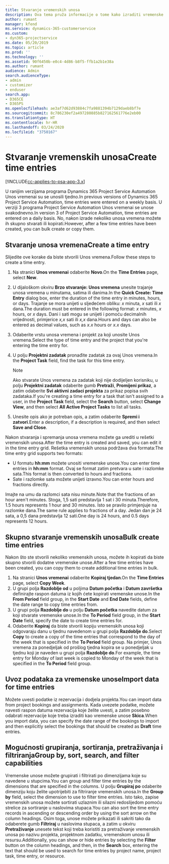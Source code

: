 ```yaml
---
title: Stvaranje vremenskih unosa
description: Ova tema pruža informacije o tome kako izraditi vremenske unose.
author: rumant
manager: kfend
ms.service: dynamics-365-customerservice
ms.custom:
- dyn365-projectservice
ms.date: 05/20/2019
ms.topic: article
ms.prod: ''
ms.technology: ''
ms.assetid: 90f6450b-e0c4-4d86-b8f5-ffb1a2b1e38a
ms.author: rumant
audience: Admin
search.audienceType:
- admin
- customizer
- enduser
search.app:
- D365CE
- D365PS
ms.openlocfilehash: ae3af7d62d93884c7fa9881394b7129daeb8bf7e
ms.sourcegitcommit: 8c786230ef2a497280885b827162561776e2eb00
ms.translationtype: HT
ms.contentlocale: hr-HR
ms.lasthandoff: 03/24/2020
ms.locfileid: "3750167"
---
```

# <a name="create-time-entries"></a><span data-ttu-id="d6136-103">Stvaranje vremenskih unosa</span><span class="sxs-lookup"><span data-stu-id="d6136-103">Create time entries</span></span>

[!INCLUDE[cc-applies-to-psa-app-3.x](../includes/cc-applies-to-psa-app-3x.md)]

<span data-ttu-id="d6136-104">U ranijim verzijama programa Dynamics 365 Project Service Automation Unos vremenai su se unosili tjedno.</span><span class="sxs-lookup"><span data-stu-id="d6136-104">In previous versions of Dynamics 365 Project Service Automation, time entries were entered on a weekly basis.</span></span> <span data-ttu-id="d6136-105">U verziji 3 programa Project Service Automation Unos vremenai se unose svakodnevno.</span><span class="sxs-lookup"><span data-stu-id="d6136-105">In version 3 of Project Service Automation, time entries are entered on a daily basis.</span></span> <span data-ttu-id="d6136-106">No, nakon izrade nekoliko unosa vremena možete ih skupno stvarati ili kopirati.</span><span class="sxs-lookup"><span data-stu-id="d6136-106">However, after a few time entries have been created, you can bulk create or copy them.</span></span>

## <a name="create-a-time-entry"></a><span data-ttu-id="d6136-107">Stvaranje unosa vremena</span><span class="sxs-lookup"><span data-stu-id="d6136-107">Create a time entry</span></span>

<span data-ttu-id="d6136-108">Slijedite ove korake da biste stvorili Unos vremena.</span><span class="sxs-lookup"><span data-stu-id="d6136-108">Follow these steps to create a time entry.</span></span>

1. <span data-ttu-id="d6136-109">Na stranici **Unos vremenai** odaberite **Novo**.</span><span class="sxs-lookup"><span data-stu-id="d6136-109">On the **Time Entries** page, select **New**.</span></span>
2. <span data-ttu-id="d6136-110">U dijaloškom okviru **Brzo stvaranje: Unos vremena** unesite trajanje unosa vremena u minutama, satima ili danima.</span><span class="sxs-lookup"><span data-stu-id="d6136-110">In the **Quick Create: Time Entry** dialog box, enter the duration of the time entry in minutes, hours, or days.</span></span> <span data-ttu-id="d6136-111">Trajanje se mora unijeti u sljedećem obliku: *x* minuta, *x* sati ili *x* dana.</span><span class="sxs-lookup"><span data-stu-id="d6136-111">The duration must be entered in the following format: *x* minutes, *x* hours, or *x* days.</span></span> <span data-ttu-id="d6136-112">Dani i sati mogu se unijeti i pomoću decimalnih vrijednosti, primjerice *x,x* sati ili *x,x* dana.</span><span class="sxs-lookup"><span data-stu-id="d6136-112">Hours and days can also be entered as decimal values, such as *x.x* hours or *x.x* days.</span></span>
3. <span data-ttu-id="d6136-113">Odaberite vrstu unosa vremena i projekt za koji unosite Unos vremena.</span><span class="sxs-lookup"><span data-stu-id="d6136-113">Select the type of time entry and the project that you're entering the time entry for.</span></span>
4. <span data-ttu-id="d6136-114">U polju **Projektni zadatak** pronađite zadatak za ovaj Unos vremena.</span><span class="sxs-lookup"><span data-stu-id="d6136-114">In the **Project Task** field, find the task for this time entry.</span></span>

    > [!NOTE]
    > <span data-ttu-id="d6136-115">Ako stvarate Unos vremena za zadatak koji nije dodijeljen korisniku, u polju **Projektni zadatak** odaberite gumb **Pretraži**, **Promijeni prikaz**, a zatim odaberite **Svi aktivni zadaci projekta** za prikaz popisa svih zadataka.</span><span class="sxs-lookup"><span data-stu-id="d6136-115">If you're creating a time entry for a task that isn't assigned to a user, in the **Project Task** field, select the **Search** button, select **Change View**, and then select **All Active Project Tasks** to list all tasks.</span></span>

5. <span data-ttu-id="d6136-116">Unesite opis ako je potreban opis, a zatim odaberite **Spremi i zatvori**.</span><span class="sxs-lookup"><span data-stu-id="d6136-116">Enter a description, if a description is required, and then select **Save and Close**.</span></span>

<span data-ttu-id="d6136-117">Nakon stvaranja i spremanja unosa vremena možete ga urediti u rešetki vremenskih unosa.</span><span class="sxs-lookup"><span data-stu-id="d6136-117">After the time entry is created and saved, you can edit it in the time entry grid.</span></span> <span data-ttu-id="d6136-118">Rešetka vremenskih unosa podržava dva formata:</span><span class="sxs-lookup"><span data-stu-id="d6136-118">The time entry grid supports two formats:</span></span>

- <span data-ttu-id="d6136-119">U formatu **hh:mm** možete unositi vremenske unose.</span><span class="sxs-lookup"><span data-stu-id="d6136-119">You can enter time entries in **hh:mm** format.</span></span> <span data-ttu-id="d6136-120">Ovaj se format zatim pretvara u sate i razlomke sata.</span><span class="sxs-lookup"><span data-stu-id="d6136-120">This format is then converted to hours and fractions.</span></span>
- <span data-ttu-id="d6136-121">Sate i razlomke sata možete unijeti izravno.</span><span class="sxs-lookup"><span data-stu-id="d6136-121">You can enter hours and fractions directly.</span></span>

<span data-ttu-id="d6136-122">Imajte na umu da razlomci sata nisu minute.</span><span class="sxs-lookup"><span data-stu-id="d6136-122">Note that the fractions of an hour aren't minutes.</span></span> <span data-ttu-id="d6136-123">Stoga, 1,5 sati predstavlja 1 sat i 30 minuta.</span><span class="sxs-lookup"><span data-stu-id="d6136-123">Therefore, 1.5 hours represents 1 hour and 30 minutes.</span></span> <span data-ttu-id="d6136-124">Isto se pravilo primjenjuje na razlomke dana.</span><span class="sxs-lookup"><span data-stu-id="d6136-124">The same rule applies to fractions of a day.</span></span> <span data-ttu-id="d6136-125">Jedan dan je 24 sata, a 0,5 dana predstavlja 12 sati.</span><span class="sxs-lookup"><span data-stu-id="d6136-125">One day is 24 hours, and 0.5 days represents 12 hours.</span></span>

## <a name="bulk-create-time-entries"></a><span data-ttu-id="d6136-126">Skupno stvaranje vremenskih unosa</span><span class="sxs-lookup"><span data-stu-id="d6136-126">Bulk create time entries</span></span>

<span data-ttu-id="d6136-127">Nakon što ste stvorili nekoliko vremenskih unosa, možete ih kopirati da biste skupno stvorili dodatne vremenske unose.</span><span class="sxs-lookup"><span data-stu-id="d6136-127">After a few time entries have been created, you can copy them to create additional time entries in bulk.</span></span>

1. <span data-ttu-id="d6136-128">Na stranici **Unos vremenai** odaberite **Kopiraj tjedan**.</span><span class="sxs-lookup"><span data-stu-id="d6136-128">On the **Time Entries** page, select **Copy Week**.</span></span>
2. <span data-ttu-id="d6136-129">U grupi polja **Razdoblje od** u poljima **Datum početka** i **Datum završetka** definirajte raspon datuma iz kojih ćete kopirati vremenske unose.</span><span class="sxs-lookup"><span data-stu-id="d6136-129">In the **From Period** field group, in the **Start Date** and **End Date** fields, define the date range to copy time entries from.</span></span>
3. <span data-ttu-id="d6136-130">U grupi polja **Razdoblje do** u polju **Datum početka** navedite datum za koji stvarate vremenske unose.</span><span class="sxs-lookup"><span data-stu-id="d6136-130">In the **To Period** field group, in the **Start Date** field, specify the date to create time entries for.</span></span>
4. <span data-ttu-id="d6136-131">Odaberite **Kopiraj** da biste stvorili kopiju vremenskih unosa koji odgovaraju danu u tjednu navedenom u grupi polja **Razdoblje do**.</span><span class="sxs-lookup"><span data-stu-id="d6136-131">Select **Copy** to create a copy of the time entries that correspond to the day of the week that is specified in the **To Period** field group.</span></span> <span data-ttu-id="d6136-132">Na primjer, Unos vremena za ponedjeljak od prošlog tjedna kopira se u ponedjeljak u tjednu koji je naveden u grupi polja **Razdoblje do**.</span><span class="sxs-lookup"><span data-stu-id="d6136-132">For example, the time entry for Monday of last week is copied to Monday of the week that is specified in the **To Period** field group.</span></span>

## <a name="import-data-for-time-entries"></a><span data-ttu-id="d6136-133">Uvoz podataka za vremenske unose</span><span class="sxs-lookup"><span data-stu-id="d6136-133">Import data for time entries</span></span>

<span data-ttu-id="d6136-134">Možete uvesti podatke iz rezervacija i dodjela projekta.</span><span class="sxs-lookup"><span data-stu-id="d6136-134">You can import data from project bookings and assignments.</span></span> <span data-ttu-id="d6136-135">Kada uvezete podatke, možete navesti raspon datuma rezervacija koje želite uvesti, a zatim posebno odabrati rezervacije koje treba izraditi kao vremenske unose **Skica**.</span><span class="sxs-lookup"><span data-stu-id="d6136-135">When you import data, you can specify the date range of the bookings to import and then explicitly select the bookings that should be created as **Draft** time entries.</span></span>

## <a name="group-by-sort-search-and-filter-capabilities"></a><span data-ttu-id="d6136-136">Mogućnosti grupiranja, sortiranja, pretraživanja i filtriranja</span><span class="sxs-lookup"><span data-stu-id="d6136-136">Group by, sort, search, and filter capabilities</span></span>

<span data-ttu-id="d6136-137">Vremenske unose možete grupirati i filtrirati po dimenzijama koje su navedene u stupcima.</span><span class="sxs-lookup"><span data-stu-id="d6136-137">You can group and filter time entries by the dimensions that are specified in the columns.</span></span> <span data-ttu-id="d6136-138">U polju **Grupiraj po** odaberite dimenziju koju želite upotrijebiti za filtriranje vremenskih unosa.</span><span class="sxs-lookup"><span data-stu-id="d6136-138">In the **Group by** field, select the dimension to use to filter time entries.</span></span> <span data-ttu-id="d6136-139">Isto tako, zapise vremenskih unosa možete sortirati uzlaznim ili silazni redoslijedom pomoću strelice za sortiranje u naslovima stupaca.</span><span class="sxs-lookup"><span data-stu-id="d6136-139">You can also sort the time entry records in ascending or descending order by using the sort arrow on the column headings.</span></span> <span data-ttu-id="d6136-140">Osim toga, unose možete prikazati ili sakriti tako da odaberete gumb **Filtriraj** u naslovima stupaca, a zatim u okviru **Pretraživanje** unesete tekst koji treba koristiti za pretraživanje vremenskih unosa po nazivu projekta, projektnom zadatku, vremenskom unosu ili resursu.</span><span class="sxs-lookup"><span data-stu-id="d6136-140">Additionally, you can show or hide entries by selecting the **Filter** button on the column headings, and then, in the **Search** box, entering the text that should be used to search for time entries by project name, project task, time entry, or resource.</span></span>

